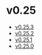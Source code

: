# v0.25

* [v0.25.3](v0.25.3.ja.md)
* [v0.25.2](v0.25.2.ja.md)
* [v0.25.1](v0.25.1.ja.md)
* [v0.25.0](v0.25.0.ja.md)
